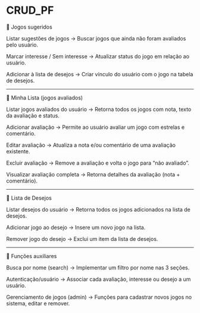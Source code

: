 # CRUD_PF
🔹 Jogos sugeridos

Listar sugestões de jogos
→ Buscar jogos que ainda não foram avaliados pelo usuário.

Marcar interesse / Sem interesse
→ Atualizar status do jogo em relação ao usuário.

Adicionar à lista de desejos
→ Criar vínculo do usuário com o jogo na tabela de desejos.



---

🔹 Minha Lista (jogos avaliados)

Listar jogos avaliados do usuário
→ Retorna todos os jogos com nota, texto da avaliação e status.

Adicionar avaliação
→ Permite ao usuário avaliar um jogo com estrelas e comentário.

Editar avaliação
→ Atualiza a nota e/ou comentário de uma avaliação existente.

Excluir avaliação
→ Remove a avaliação e volta o jogo para “não avaliado”.

Visualizar avaliação completa
→ Retorna detalhes da avaliação (nota + comentário).


---

🔹 Lista de Desejos

Listar desejos do usuário
→ Retorna todos os jogos adicionados na lista de desejos.

Adicionar jogo ao desejo
→ Insere um novo jogo na lista.

Remover jogo do desejo
→ Exclui um item da lista de desejos.


---

🔹 Funções auxiliares

Busca por nome (search)
→ Implementar um filtro por nome nas 3 seções.

Autenticação/usuário
→ Associar cada avaliação, interesse ou desejo a um usuário.

Gerenciamento de jogos (admin)
→ Funções para cadastrar novos jogos no sistema, editar e remover.
